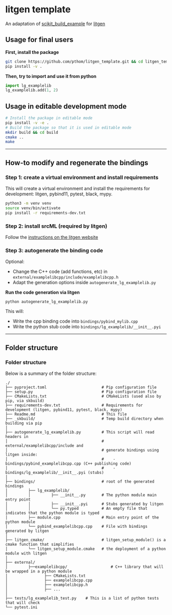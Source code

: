 # litgen template

An adaptation of [scikit_build_example](https://github.com/pybind/scikit_build_example) for [litgen](https://github.com/pthom/litgen)

## Usage for final users

__First, install the package__
```bash
git clone https://github.com/pthom/litgen_template.git && cd litgen_template
pip install -v .
```

__Then, try to import and use it from python__
```python
import lg_examplelib
lg_examplelib.add(1, 2)
```


## Usage in editable development mode

```bash
# Install the package in editable mode
pip install -v -e .
# Build the package so that it is used in editable mode
mkdir build && cd build 
cmake ..
make
```

----------------

## How-to modify and regenerate the bindings

### Step 1: create a virtual environment and install requirements

This will create a virtual environment and install the requirements for development: litgen, pybind11, pytest, black, mypy.

```bash
python3 -m venv venv
source venv/bin/activate
pip install -r requirements-dev.txt
```

### Step 2: install srcML (required by litgen)

Follow the [instructions on the litgen website](https://pthom.github.io/litgen/litgen_book/01_05_10_install.html) 

### Step 3: autogenerate the binding code

Optional: 
- Change the C++ code (add functions, etc) in `external/examplelibcpp/include/examplelibcpp.h`
- Adapt the generation options inside `autogenerate_lg_examplelib.py`

__Run the code generation via litgen__
```
python autogenerate_lg_examplelib.py
```

This will:
* Write the cpp binding code into `bindings/pybind_mylib.cpp`
* Write the python stub code into `bindings/lg_examplelib/__init__.pyi`


----------------

## Folder structure

### Folder structure

Below is a summary of the folder structure:

```
./
├── pyproject.toml                        # Pip configuration file
├── setup.py                              # Pip configuration file
├── CMakeLists.txt                        # CMakeLists (used also by pip, via skbuild)
├── requirements-dev.txt                  # Requirements for development (litgen, pybind11, pytest, black, mypy)
├── Readme.md                             # This file
├── _skbuild/                             # Temp build directory when building via pip
│
├── autogenerate_lg_examplelib.py         # This script will read headers in 
│                                         # external/examplelibcpp/include and
│                                         # generate bindings using litgen inside:
│                                         #    - bindings/pybind_examplelibcpp.cpp (C++ publishing code)
│                                         #    - bindings/lg_examplelib/__init__.pyi (stubs)
│
├── bindings/                             # root of the generated bindings
│         ├── lg_examplelib/
│         │         ├── __init__.py       # The python module main entry point
│         │         ├── __init__.pyi      # Stubs generated by litgen
│         │         └── py.typed          # An empty file that indicates that the python module is typed
│         ├── module.cpp                  # Main entry point of the python module
│         └── pybind_examplelibcpp.cpp    # File with bindings generated by litgen
│
├── litgen_cmake/                         # litgen_setup_module() is a cmake function that simplifies
│         └── litgen_setup_module.cmake   # the deployment of a python module with litgen
│         
├── external/
│         ├──examplelibcpp/                   # C++ library that will be wrapped in a python module
│                ├── CMakeLists.txt
│                ├── examplelibcpp.cpp
│                ├── examplelibcpp.h
│                ├── ...
│                
├── tests/lg_examplelib_test.py    # This is a list of python tests that will check
└── pytest.ini
```
